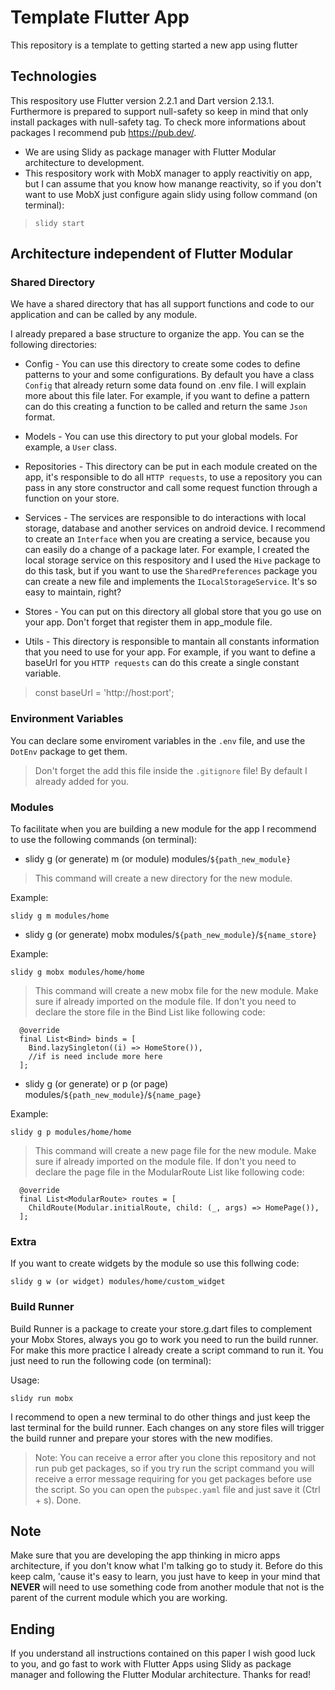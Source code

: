 # Template Flutter App

This repository is a template to getting started a new app using flutter

## Technologies

This respository use Flutter version 2.2.1  and Dart version 2.13.1. Furthermore is prepared to support null-safety so keep in mind that only install packages with null-safety tag. To check more informations about packages I recommend pub https://pub.dev/.

- We are using Slidy as package manager with Flutter Modular architecture to development.
- This respository work with MobX manager to apply reactivitiy on app, but I can assume that you know how manange reactivity, so if you don't want to use MobX just configure again slidy using follow command (on terminal):

> `slidy start`

## Architecture independent of Flutter Modular

### Shared Directory

We have a shared directory that has all support functions and code to our application and can be called by any module.

I already prepared a base structure to organize the app. You can se the following directories:

- Config - You can use this directory to create some codes to define patterns to your and some configurations. By default you have a class `Config` that already return some data found on .env file. I will explain more about this file later. For example, if you want to define a pattern can do this creating a function to be called and return the same `Json` format. 

- Models - You can use this directory to put your global models. For example, a `User` class.

- Repositories - This directory can be put in each module created on the app, it's responsible to do all `HTTP requests`, to use a repository you can pass in any store constructor and call some request function through a function on your store. 

- Services - The services are responsible to do interactions with local storage, database and another services on android device. I recommend to create an `Interface` when you are creating a service, because you can easily do a change of a package later. For example, I created the local storage service on this respository and I used the `Hive` package to do this task, but if you want to use the `SharedPreferences` package you can create a new file and implements the `ILocalStorageService`. It's so easy to maintain, right?

- Stores - You can put on this directory all global store that you go use on your app. Don't forget that register them in app_module file.

- Utils - This directory is responsible to mantain all constants information that you need to use for your app. For example, if you want to define a baseUrl for you `HTTP requests` can do this create a single constant variable. 

> const baseUrl = 'http://host:port';

### Environment Variables

You can declare some enviroment variables in the `.env` file, and use the `DotEnv` package to get them.

> Don't forget the add this file inside the `.gitignore` file! By default I already added for you.

### Modules

To facilitate when you are building a new module for the app I recommend to use the following commands (on terminal):

- slidy g (or generate) m (or module) modules/`${path_new_module}`

> This command will create a new directory for the new module.

Example:

```
slidy g m modules/home
```

- slidy g (or generate) mobx modules/`${path_new_module}`/`${name_store}`

Example:

```
slidy g mobx modules/home/home
```

> This command will create a new mobx file for the new module. Make sure if already imported on the module file. If don't you need to declare the store file in the Bind List like following code:

```
  @override
  final List<Bind> binds = [
    Bind.lazySingleton((i) => HomeStore()),
    //if is need include more here
  ];
```

- slidy g (or generate) or p (or page) modules/`${path_new_module}`/`${name_page}`

Example:

```
slidy g p modules/home/home
```

> This command will create a new page file for the new module. Make sure if already imported on the module file. If don't you need to declare the page file in the ModularRoute List like following code:

```
  @override
  final List<ModularRoute> routes = [
    ChildRoute(Modular.initialRoute, child: (_, args) => HomePage()),
  ];
```

### Extra

If you want to create widgets by the module so use this follwing code:

```
slidy g w (or widget) modules/home/custom_widget
```

### Build Runner

Build Runner is a package to create your store.g.dart files to complement your Mobx Stores, always you go to work you need to run the build runner. For make this more practice I already create a script command to run it. You just need to run the following code (on terminal):

Usage:

```
slidy run mobx
```

I recommend to open a new terminal to do other things and just keep the last terminal for the build runner. Each changes on any store files will trigger the build runner and prepare your stores with the new modifies.

> Note: You can receive a error after you clone this repository and not run pub get packages, so if you try run the script command you will receive a error message requiring for you get packages before use the script. So you can open the `pubspec.yaml` file and just save it (Ctrl + s). Done.

## Note

Make sure that you are developing the app thinking in micro apps architecture, if you don't know what I'm talking go to study it. Before do this keep calm, 'cause it's easy to learn, you just have to keep in your mind that **NEVER** will need to use something code from another module that not is the parent of the current module which you are working.

## Ending

If you understand all instructions contained on this paper I wish good luck to you, and go fast to work with Flutter Apps using Slidy as package manager and following the Flutter Modular architecture. Thanks for read!
